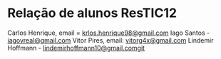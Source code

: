 # Relação de alunos ResTIC12

Carlos Henrique, email = krlos.henrique98@gmail.com
Iago Santos - iagovreal@gmail.com 
Vitor Pires, email: vitorg4x@gmail.com
Lindemir Hoffmann - lindemirhoffmann10@gmail.comgit

